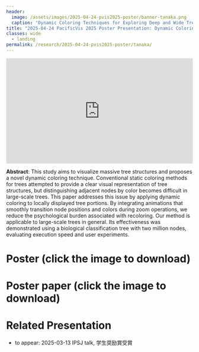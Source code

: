 ```yaml
---
header:
  image: /assets/images/2025-04-24-pvis2025-poster/banner-tanaka.png
  caption: "Dynamic Coloring Techniques ​for Exploring Deep and Wide Tree Structure"
title: "2025-04-24 PacificVis 2025 Poster Presentation: Dynamic Coloring Techniques ​for Exploring Deep and Wide Tree Structures​"
classes: wide
  - landing
permalink: /research/2025-04-24-pvis2025-poster/tanaka/
---
```


<!-- iframe src="https://player.vimeo.com/video/938008202?h=af2dbe2dd6" width="640" height="564" frameborder="0" allow="autoplay; fullscreen" allowfullscreen></iframe -->

<div style="padding:56.25% 0 0 0;position:relative;"><iframe src="https://player.vimeo.com/video/1076642049?h=052fa372d5&amp;badge=0&amp;autopause=0&amp;player_id=0&amp;app_id=58479" frameborder="0" allow="autoplay; fullscreen; picture-in-picture; clipboard-write; encrypted-media" style="position:absolute;top:0;left:0;width:100%;height:100%;" title="Amane Tanaka: Dynamic Coloring Techniques ​for Exploring Deep and Wide Tree Structures"></iframe></div><script src="https://player.vimeo.com/api/player.js"></script>

**Abstract**: This study aims to visualize massive tree structures and proposes a novel dynamic coloring technique. Conventional static coloring methods for trees attempted to provide a clear visual representation of tree structures, but distinguishing adjacent nodes by color becomes difficult in large-scale trees. This paper addresses this issue by applying dynamic coloring to locally displayed tree portions. By integrating animations that smoothly transition node positions and colors during zoom operations, we reduce the psychological burden associated with recoloring. Our method is applicable to large-scale trees in general. Its effectiveness was demonstrated using a biological classification tree with two million nodes, evaluating execution speed and user experiments.

# Poster (click the image to download)

<!-- a href="https://www.dropbox.com/scl/fi/tl6zny0ebn76hx9k3uksc/2024-04-24-pvis-poster.pdf?rlkey=rac12gl8neyt15tb844etobgo&dl=0"><img src="/smartnova/assets/images/2024-04-24-pvis2024-poster/80days-poster.png"></a -->

# Poster paper (click the image to download)

<!-- a alt="Poster paper" href="https://www.dropbox.com/scl/fi/qerxwie1tgwdw0vtfkfy8/pvis2024_poster_80days.pdf?rlkey=fnmq4ikxr69mcb60o03bbkj9f&dl=0"><img src="/smartnova/assets/images/2024-04-24-pvis2024-poster/80days-paper.png"></a -->


# Related Presentation

- to appear: 2025-03-13 IPSJ talk, 学生奨励賞受賞